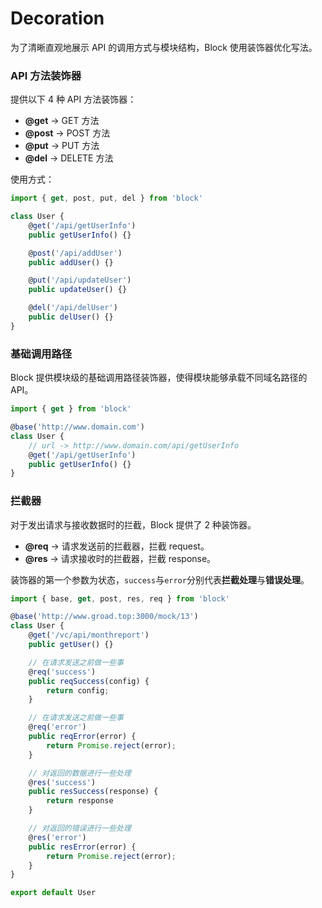 # Decoration

为了清晰直观地展示 API 的调用方式与模块结构，Block 使用装饰器优化写法。

### API 方法装饰器

提供以下 4 种 API 方法装饰器：

- **@get** -> GET 方法
- **@post** -> POST 方法
- **@put** -> PUT 方法
- **@del** -> DELETE 方法

使用方式：

```js
import { get, post, put, del } from 'block'

class User {
    @get('/api/getUserInfo')
    public getUserInfo() {}

    @post('/api/addUser')
    public addUser() {}

    @put('/api/updateUser')
    public updateUser() {}

    @del('/api/delUser')
    public delUser() {}
}
```

### 基础调用路径

Block 提供模块级的基础调用路径装饰器，使得模块能够承载不同域名路径的 API。

```js
import { get } from 'block'

@base('http://www.domain.com')
class User {
    // url -> http://www.domain.com/api/getUserInfo
    @get('/api/getUserInfo')
    public getUserInfo() {}
}
```

### 拦截器

对于发出请求与接收数据时的拦截，Block 提供了 2 种装饰器。

- **@req** -> 请求发送前的拦截器，拦截 request。
- **@res** -> 请求接收时的拦截器，拦截 response。

装饰器的第一个参数为状态，`success`与`error`分别代表**拦截处理**与**错误处理**。

```js
import { base, get, post, res, req } from 'block'

@base('http://www.groad.top:3000/mock/13')
class User {
    @get('/vc/api/monthreport')
    public getUser() {}

    // 在请求发送之前做一些事
    @req('success')
    public reqSuccess(config) {
        return config;
    }

    // 在请求发送之前做一些事
    @req('error')
    public reqError(error) {
        return Promise.reject(error);
    }

    // 对返回的数据进行一些处理
    @res('success')
    public resSuccess(response) {
        return response
    }

    // 对返回的错误进行一些处理
    @res('error')
    public resError(error) {
        return Promise.reject(error);
    }
}

export default User
```
